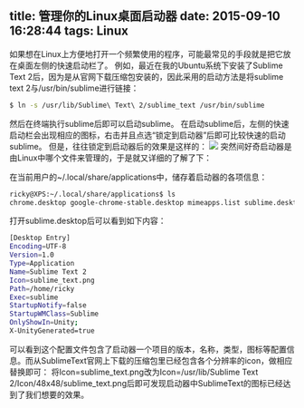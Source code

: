 title: 管理你的Linux桌面启动器
date: 2015-09-10 16:28:44
tags: Linux
---
如果想在Linux上方便地打开一个频繁使用的程序，可能最常见的手段就是把它放在桌面左侧的快速启动栏了。
例如，最近在我的Ubuntu系统下安装了Sublime Text 2后，因为是从官网下载压缩包安装的，因此采用的启动方法是将sublime text 2与/usr/bin/sublime进行链接：
``` bash
$ ln -s /usr/lib/Sublime\ Text\ 2/sublime_text /usr/bin/sublime
```
然后在终端执行sublime后即可以启动sublime。
在启动sublime后，左侧的快速启动栏会出现相应的图标，右击并且点选“锁定到启动器”后即可比较快速的启动sublime。
但是，往往锁定到启动器后的效果是这样的：
![](/img/2015091001.jpg)
突然间好奇启动器是由Linux中哪个文件来管理的，于是就又详细的了解了下：
<!-- more -->
在当前用户的~/.local/share/applications中，储存着启动器的各项信息：
``` bash
ricky@XPS:~/.local/share/applications$ ls
chrome.desktop google-chrome-stable.desktop mimeapps.list sublime.desktop
```
打开sublime.desktop后可以看到如下内容：
``` bash
[Desktop Entry]
Encoding=UTF-8
Version=1.0
Type=Application
Name=Sublime Text 2
Icon=sublime_text.png
Path=/home/ricky
Exec=sublime
StartupNotify=false
StartupWMClass=Sublime
OnlyShowIn=Unity;
X-UnityGenerated=true
```
可以看到这个配置文件包含了启动器一个项目的版本，名称，类型，图标等配置信息。而从SublimeText官网上下载的压缩包里已经包含各个分辨率的icon，做相应替换即可：
将Icon=sublime_text.png改为Icon=/usr/lib/Sublime Text 2/Icon/48x48/sublime_text.png后即可发现启动器中SublimeText的图标已经达到了我们想要的效果。
